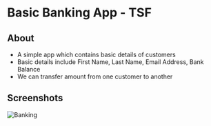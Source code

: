 # Basic Banking App - TSF

## About
* A simple app which contains basic details of customers
* Basic details include First Name, Last Name, Email Address, Bank Balance
* We can transfer amount from one customer to another

## Screenshots
![Banking](https://user-images.githubusercontent.com/57006874/120463570-acc6ae00-c3b9-11eb-8a62-344ab4ebf638.gif)
